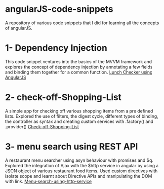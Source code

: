 # angularJS-code-snippets
A repository of various code snippets that I did for learning all the concepts of angularJS.

# 1- Dependency Injection
This code snippet ventures into the basics of the MVVM framework and explores the concept of dependency injection by annotating a few fields and binding them together for a common function.
    [Lunch Checker using AngularJS](https://akashbanerjee.github.io/angularJS-coursera-assignments/module1-solution/)
    
# 2- check-off-Shopping-List
A simple app for checking off various shopping items from a pre defined lists. Explored the use of filters, the digest cycle, different types of binding, the controller as syntax and creating custom services with .factory() and .provider()
    [Check-off-Shopping-List](https://akashbanerjee.github.io/angularJS-code-snippets/check-off-Shopping-List/)
    
# 3- menu search using REST API
A restaurant menu searcher using asyn behaviour with promises and $q. Explored the integration of Ajax with the $http service in angular by using a JSON object of various restaurant food items. Used custom directives with isolate scope and learnt about Directive APIs and manipulating the DOM with link. 
    [Menu-search-using-http-service](https://akashbanerjee.github.io/angularJS-code-snippets/menu-search-REST-API/)
